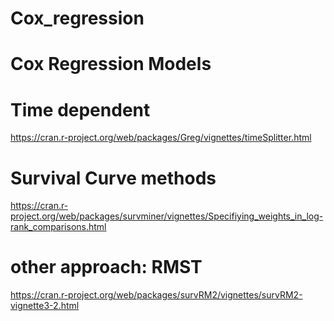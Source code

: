 # Cox_regression

# Cox Regression Models

# Time dependent

https://cran.r-project.org/web/packages/Greg/vignettes/timeSplitter.html


# Survival Curve methods

https://cran.r-project.org/web/packages/survminer/vignettes/Specifiying_weights_in_log-rank_comparisons.html

# other approach: RMST

https://cran.r-project.org/web/packages/survRM2/vignettes/survRM2-vignette3-2.html
